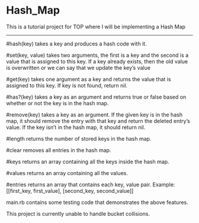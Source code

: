 # Hash_Map
This is a tutorial project for TOP where I will be implementing a Hash Map
___________________________________________________________________________

#hash(key) takes a key and produces a hash code with it. 

#set(key, value) takes two arguments, the first is a key and the second is a value that is assigned to this key. If a key already exists, then the old value is overwritten or we can say that we update the key’s value

#get(key) takes one argument as a key and returns the value that is assigned to this key. If key is not found, return nil.

#has?(key) takes a key as an argument and returns true or false based on whether or not the key is in the hash map.

#remove(key) takes a key as an argument. If the given key is in the hash map, it should remove the entry with that key and return the deleted entry’s value. If the key isn’t in the hash map, it should return nil.

#length returns the number of stored keys in the hash map.

#clear removes all entries in the hash map.

#keys returns an array containing all the keys inside the hash map.

#values returns an array containing all the values.

#entries returns an array that contains each key, value pair. Example: [[first_key, first_value], [second_key, second_value]]

main.rb contains some testing code that demonstrates the above features.

This project is currently unable to handle bucket collisions.